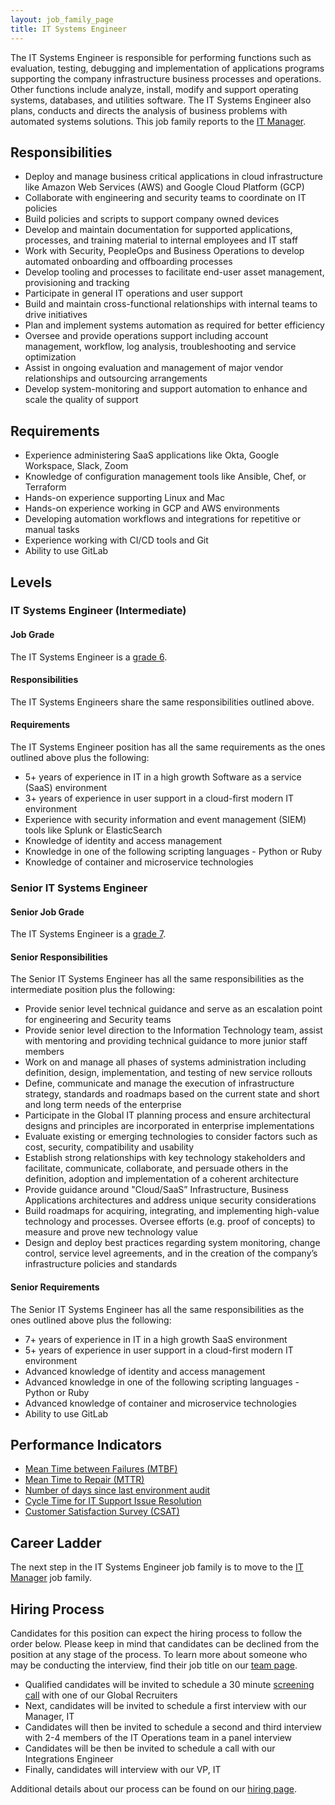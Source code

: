 ```yaml
---
layout: job_family_page
title: IT Systems Engineer
---
```


The IT Systems Engineer is responsible for performing functions such as evaluation, testing, debugging and implementation of applications programs supporting the company infrastructure business processes and operations. Other functions include analyze, install, modify and support operating systems, databases, and utilities software. The IT Systems Engineer also plans, conducts and directs the analysis of business problems with automated systems solutions. This job family reports to the [IT Manager](/job-families/finance/manager-it/).

## Responsibilities
* Deploy and manage business critical applications in cloud infrastructure like Amazon Web Services (AWS) and Google Cloud Platform (GCP)
* Collaborate with engineering and security teams to coordinate on IT policies
* Build policies and scripts to support company owned devices
* Develop and maintain documentation for supported applications, processes, and training material to internal employees and IT staff
* Work with Security, PeopleOps and Business Operations to develop automated onboarding and offboarding processes
* Develop tooling and processes to facilitate end-user asset management, provisioning and tracking
* Participate in general IT operations and user support
* Build and maintain cross-functional relationships with internal teams to drive initiatives
* Plan and implement systems automation as required for better efficiency
* Oversee and provide operations support including account management, workflow, log analysis, troubleshooting and service optimization
* Assist in ongoing evaluation and management of major vendor relationships and outsourcing arrangements
* Develop system-monitoring and support automation to enhance and scale the quality of support

## Requirements
* Experience administering SaaS applications like Okta, Google Workspace, Slack, Zoom
* Knowledge of configuration management tools like Ansible, Chef, or Terraform
* Hands-on experience supporting Linux and Mac
* Hands-on experience working in GCP and AWS environments
* Developing automation workflows and integrations for repetitive or manual tasks
* Experience working with CI/CD tools and Git
* Ability to use GitLab

## Levels

### IT Systems Engineer (Intermediate)

#### Job Grade
The IT Systems Engineer is a [grade 6](/handbook/total-rewards/compensation/compensation-calculator/#gitlab-job-grades).

#### Responsibilities
The IT Systems Engineers share the same responsibilities outlined above.

#### Requirements
The IT Systems Engineer position has all the same requirements as the ones outlined above plus the following:

* 5+ years of experience in IT in a high growth Software as a service (SaaS) environment
* 3+ years of experience in user support in a cloud-first modern IT environment
* Experience with security information and event management (SIEM) tools like Splunk or ElasticSearch
* Knowledge of identity and access management
* Knowledge in one of the following scripting languages - Python or Ruby
* Knowledge of container and microservice technologies

### Senior IT Systems Engineer

#### Senior Job Grade
The IT Systems Engineer is a [grade 7](/handbook/total-rewards/compensation/compensation-calculator/#gitlab-job-grades).

#### Senior Responsibilities
The Senior IT Systems Engineer has all the same responsibilities as the intermediate position plus the following:

* Provide senior level technical guidance and serve as an escalation point for engineering and Security teams
* Provide senior level direction to the Information Technology team, assist with mentoring and providing technical guidance to more junior staff members
* Work on and manage all phases of systems administration including definition, design, implementation, and testing of new service rollouts
* Define, communicate and manage the execution of infrastructure strategy, standards and roadmaps based on the current state and short and long term needs of the enterprise
* Participate in the Global IT planning process and ensure architectural designs and principles are incorporated in enterprise implementations
* Evaluate existing or emerging technologies to consider factors such as cost, security, compatibility and usability
* Establish strong relationships with key technology stakeholders and facilitate, communicate, collaborate, and persuade others in the definition, adoption and implementation of a coherent architecture
* Provide guidance around "Cloud/SaaS” Infrastructure, Business Applications architectures and address unique security considerations
* Build roadmaps for acquiring, integrating, and implementing high-value technology and processes. Oversee efforts (e.g. proof of concepts) to measure and prove new technology value
* Design and deploy best practices regarding system monitoring, change control, service level agreements, and in the creation of the company’s infrastructure policies and standards

#### Senior Requirements
The Senior IT Systems Engineer has all the same responsibilities as the ones outlined above plus the following:

* 7+ years of experience in IT in a high growth SaaS environment
* 5+ years of experience in user support in a cloud-first modern IT environment
* Advanced knowledge of identity and access management
* Advanced knowledge in one of the following scripting languages - Python or Ruby
* Advanced knowledge of container and microservice technologies
* Ability to use GitLab

## Performance Indicators
* [Mean Time between Failures (MTBF)](/handbook/business-ops/metrics/#mean-time-between-failures-mtbf)
* [Mean Time to Repair (MTTR)](/handbook/business-ops/metrics/#mean-time-to-repair-mttr)
* [Number of days since last environment audit](/handbook/business-ops/metrics/#number-of-days-since-last-environment-audit)
* [Cycle Time for IT Support Issue Resolution](/handbook/business-ops/metrics/#cycle-time-for-it-support-issue-resolution)
* [Customer Satisfaction Survey (CSAT)](/handbook/business-ops/metrics/#customer-satisfaction-survey-csat)

## Career Ladder
The next step in the IT Systems Engineer job family is to move to the [IT Manager](/job-families/finance/manager-it/) job family.

## Hiring Process
Candidates for this position can expect the hiring process to follow the order below. Please keep in mind that candidates can be declined from the position at any stage of the process. To learn more about someone who may be conducting the interview, find their job title on our [team page](/company/team/).

* Qualified candidates will be invited to schedule a 30 minute [screening call](/handbook/hiring/interviewing/#screening-call) with one of our Global Recruiters
* Next, candidates will be invited to schedule a first interview with our Manager, IT
* Candidates will then be invited to schedule a second and third interview with 2-4 members of the IT Operations team in a panel interview
* Candidates will be then be invited to schedule a call with our Integrations Engineer
* Finally, candidates will interview with our VP, IT

Additional details about our process can be found on our [hiring page](/handbook/hiring).
